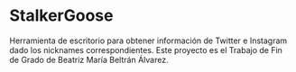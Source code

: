 # StalkerGoose
Herramienta de escritorio para obtener información de Twitter e Instagram dado los nicknames correspondientes. Este proyecto es el Trabajo de Fin de Grado de Beatriz María Beltrán Álvarez.
